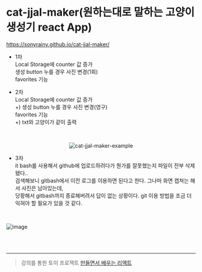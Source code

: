 # cat-jjal-maker(원하는대로 말하는 고양이 생성기 react App)
https://sonyrainy.github.io/cat-jjal-maker/

 

- 1차<br>
Local Storage에 counter 값 증가<br>
생성 button 누를 경우 사진 변경(1회)<br>
favorites 기능<br>

- 2차<br>
Local Storage에 counter 값 증가<br>
+) 생성 button 누를 경우 사진 변경(영구)<br>
favorites 기능<br>
+) txt와 고양이가 같이 출력<br>

<br>
<p align="center">
  <img src="https://user-images.githubusercontent.com/91364766/190647374-1399a3a9-38e1-4904-8a0a-36187589e403.png" alt="cat-jjal-maker-example"/>
</p> 

- 3차<br>
it bash를 사용해서 github에 업로드하려다가 뭔가를 잘못했는지 파일이 전부 삭제됐다..
<br>검색해보니 gitbash에서 이전 로그를 이용하면 된다고 한다. 그나마 화면 캡쳐는 해서 사진은 남아있는데,
<br>당황해서 gitbash까지 종료해버려서 답이 없는 상황이다.
git 이용 방법을 조금 더 익혀야 할 필요가 있을 것 같다.

<br>

![image](https://github.com/sonyrainy/cat-jjal-maker/assets/91364766/9bae387c-efe3-4aed-b9ca-4b2764ca4cf1)

<br><br>

---

>강의를 통한 토이 프로젝트
>[만들면서 배우는 리액트](https://www.inflearn.com/course/%EB%A7%8C%EB%93%A4%EB%A9%B4%EC%84%9C-%EB%B0%B0%EC%9A%B0%EB%8A%94-%EB%A6%AC%EC%95%A1%ED%8A%B8-%EA%B8%B0%EC%B4%88)

